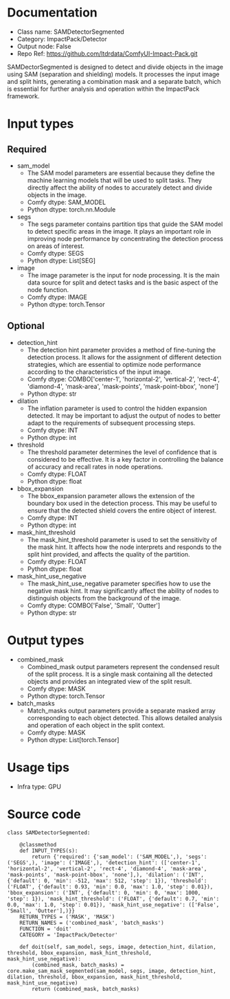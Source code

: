 # Documentation
- Class name: SAMDetectorSegmented
- Category: ImpactPack/Detector
- Output node: False
- Repo Ref: https://github.com/ltdrdata/ComfyUI-Impact-Pack.git

SAMDectorSegmented is designed to detect and divide objects in the image using SAM (separation and shielding) models. It processes the input image and split hints, generating a combination mask and a separate batch, which is essential for further analysis and operation within the ImpactPack framework.

# Input types
## Required
- sam_model
    - The SAM model parameters are essential because they define the machine learning models that will be used to split tasks. They directly affect the ability of nodes to accurately detect and divide objects in the image.
    - Comfy dtype: SAM_MODEL
    - Python dtype: torch.nn.Module
- segs
    - The segs parameter contains partition tips that guide the SAM model to detect specific areas in the image. It plays an important role in improving node performance by concentrating the detection process on areas of interest.
    - Comfy dtype: SEGS
    - Python dtype: List[SEG]
- image
    - The image parameter is the input for node processing. It is the main data source for split and detect tasks and is the basic aspect of the node function.
    - Comfy dtype: IMAGE
    - Python dtype: torch.Tensor
## Optional
- detection_hint
    - The detection hint parameter provides a method of fine-tuning the detection process. It allows for the assignment of different detection strategies, which are essential to optimize node performance according to the characteristics of the input image.
    - Comfy dtype: COMBO['center-1', 'horizontal-2', 'vertical-2', 'rect-4', 'diamond-4', 'mask-area', 'mask-points', 'mask-point-bbox', 'none']
    - Python dtype: str
- dilation
    - The inflation parameter is used to control the hidden expansion detected. It may be important to adjust the output of nodes to better adapt to the requirements of subsequent processing steps.
    - Comfy dtype: INT
    - Python dtype: int
- threshold
    - The threshold parameter determines the level of confidence that is considered to be effective. It is a key factor in controlling the balance of accuracy and recall rates in node operations.
    - Comfy dtype: FLOAT
    - Python dtype: float
- bbox_expansion
    - The bbox_expansion parameter allows the extension of the boundary box used in the detection process. This may be useful to ensure that the detected shield covers the entire object of interest.
    - Comfy dtype: INT
    - Python dtype: int
- mask_hint_threshold
    - The mask_hint_threshold parameter is used to set the sensitivity of the mask hint. It affects how the node interprets and responds to the split hint provided, and affects the quality of the partition.
    - Comfy dtype: FLOAT
    - Python dtype: float
- mask_hint_use_negative
    - The mask_hint_use_negative parameter specifies how to use the negative mask hint. It may significantly affect the ability of nodes to distinguish objects from the background of the image.
    - Comfy dtype: COMBO['False', 'Small', 'Outter']
    - Python dtype: str

# Output types
- combined_mask
    - Combined_mask output parameters represent the condensed result of the split process. It is a single mask containing all the detected objects and provides an integrated view of the split result.
    - Comfy dtype: MASK
    - Python dtype: torch.Tensor
- batch_masks
    - Match_masks output parameters provide a separate masked array corresponding to each object detected. This allows detailed analysis and operation of each object in the split context.
    - Comfy dtype: MASK
    - Python dtype: List[torch.Tensor]

# Usage tips
- Infra type: GPU

# Source code
```
class SAMDetectorSegmented:

    @classmethod
    def INPUT_TYPES(s):
        return {'required': {'sam_model': ('SAM_MODEL',), 'segs': ('SEGS',), 'image': ('IMAGE',), 'detection_hint': (['center-1', 'horizontal-2', 'vertical-2', 'rect-4', 'diamond-4', 'mask-area', 'mask-points', 'mask-point-bbox', 'none'],), 'dilation': ('INT', {'default': 0, 'min': -512, 'max': 512, 'step': 1}), 'threshold': ('FLOAT', {'default': 0.93, 'min': 0.0, 'max': 1.0, 'step': 0.01}), 'bbox_expansion': ('INT', {'default': 0, 'min': 0, 'max': 1000, 'step': 1}), 'mask_hint_threshold': ('FLOAT', {'default': 0.7, 'min': 0.0, 'max': 1.0, 'step': 0.01}), 'mask_hint_use_negative': (['False', 'Small', 'Outter'],)}}
    RETURN_TYPES = ('MASK', 'MASK')
    RETURN_NAMES = ('combined_mask', 'batch_masks')
    FUNCTION = 'doit'
    CATEGORY = 'ImpactPack/Detector'

    def doit(self, sam_model, segs, image, detection_hint, dilation, threshold, bbox_expansion, mask_hint_threshold, mask_hint_use_negative):
        (combined_mask, batch_masks) = core.make_sam_mask_segmented(sam_model, segs, image, detection_hint, dilation, threshold, bbox_expansion, mask_hint_threshold, mask_hint_use_negative)
        return (combined_mask, batch_masks)
```